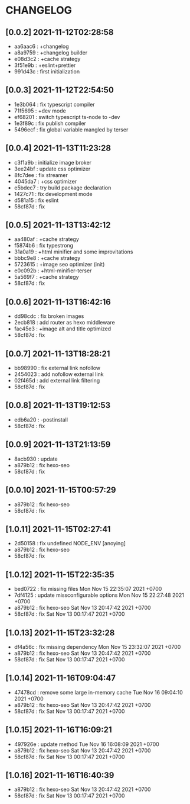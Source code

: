 # CHANGELOG

## [0.0.2] 2021-11-12T02:28:58
- aa6aac6 : +changelog
- a8a9759 : +changelog builder
- e08d3c2 : +cache strategy
- 3f51e9b : +eslint+prettier
- 991d43c : first initialization

## [0.0.3] 2021-11-12T22:54:50
- 1e3b064 : fix typescript compiler
- 71f5695 : +dev mode
- ef68201 : switch typescript ts-node to -dev
- 1e3f89c : fix publish compiler
- 5496ecf : fix global variable mangled by terser

## [0.0.4] 2021-11-13T11:23:28
- c3f1a9b : initialize image broker
- 3ee24bf : update css optimizer
- 8fc7dee : fix streamer
- 4045da7 : +css optimizer
- e5bdec7 : try build package declaration
- 1427c71 : fix development mode
- d581a15 : fix eslint
- 58cf87d : fix

## [0.0.5] 2021-11-13T13:42:12
- aa480af : +cache strategy
- f5874b6 : fix typestrong
- 31a0a19 : +html minifier and some improvitations
- bbbc9e8 : +cache strategy
- 5723615 : +image seo optimizer (init)
- e0c092b : +html-minifier-terser
- 5a569f7 : +cache strategy
- 58cf87d : fix

## [0.0.6] 2021-11-13T16:42:16
- dd98cdc : fix broken images
- 2ecb818 : add router as hexo middleware
- fac45e3 : +image alt and title optimized
- 58cf87d : fix

## [0.0.7] 2021-11-13T18:28:21
- bb98990 : fix external link nofollow
- 2454023 : add nofollow external link
- 02f465d : add external link filtering
- 58cf87d : fix

## [0.0.8] 2021-11-13T19:12:53
- edb6a20 : -postinstall
- 58cf87d : fix

## [0.0.9] 2021-11-13T21:13:59
- 8acb930 : update
- a879b12 : fix hexo-seo
- 58cf87d : fix

## [0.0.10] 2021-11-15T00:57:29
- a879b12 : fix hexo-seo
- 58cf87d : fix

## [1.0.11] 2021-11-15T02:27:41
- 2d50158 : fix undefined NODE_ENV [anoying]
- a879b12 : fix hexo-seo
- 58cf87d : fix

## [1.0.12] 2021-11-15T22:35:35
- bed0722 : fix missing files  Mon Nov 15 22:35:07 2021 +0700
- 7df4125 : update missconfigurable options  Mon Nov 15 22:27:48 2021 +0700
- a879b12 : fix hexo-seo  Sat Nov 13 20:47:42 2021 +0700
- 58cf87d : fix  Sat Nov 13 00:17:47 2021 +0700

## [1.0.13] 2021-11-15T23:32:28
- df4a56c : fix missing dependency  Mon Nov 15 23:32:07 2021 +0700
- a879b12 : fix hexo-seo  Sat Nov 13 20:47:42 2021 +0700
- 58cf87d : fix  Sat Nov 13 00:17:47 2021 +0700

## [1.0.14] 2021-11-16T09:04:47
- 47478cd : remove some large in-memory cache  Tue Nov 16 09:04:10 2021 +0700
- a879b12 : fix hexo-seo  Sat Nov 13 20:47:42 2021 +0700
- 58cf87d : fix  Sat Nov 13 00:17:47 2021 +0700

## [1.0.15] 2021-11-16T16:09:21
- 497926e : update method  Tue Nov 16 16:08:09 2021 +0700
- a879b12 : fix hexo-seo  Sat Nov 13 20:47:42 2021 +0700
- 58cf87d : fix  Sat Nov 13 00:17:47 2021 +0700

## [1.0.16] 2021-11-16T16:40:39
- a879b12 : fix hexo-seo  Sat Nov 13 20:47:42 2021 +0700
- 58cf87d : fix  Sat Nov 13 00:17:47 2021 +0700
